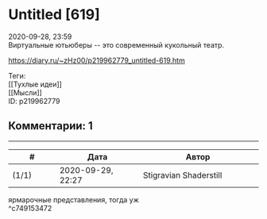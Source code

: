 Untitled [619]
==============

  
2020-09-28, 23:59  
 Виртуальные ютьюберы -- это современный кукольный театр.   
  
<https://diary.ru/~zHz00/p219962779_untitled-619.htm>  
  
Теги:  
[[Тухлые идеи]]  
[[Мысли]]  
ID: p219962779  


Комментарии: 1
--------------

  


---



|         #         |              Дата              |                     Автор                     |           ID           |
| --- | --- | --- | --- |
| (1/1) | 2020-09-29, 22:27 | Stigravian Shaderstill | c749153472 |

  
 ярмарочные представления, тогда уж   
 ^c749153472